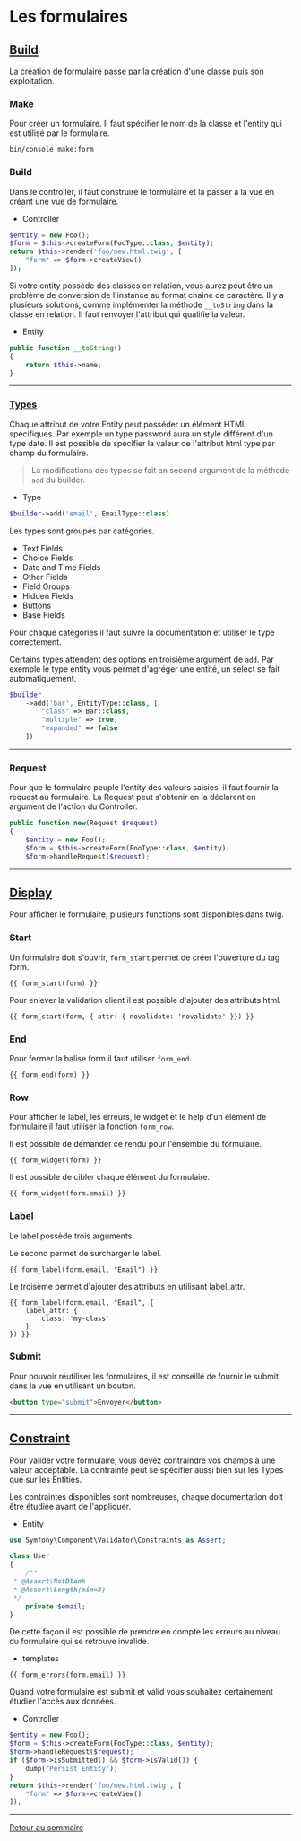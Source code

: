 # Les formulaires

## [Build](https://symfony.com/doc/current/forms.html)

La création de formulaire passe par la création d'une classe puis son exploitation.

### Make

Pour créer un formulaire. Il faut spécifier le nom de la classe et l'entity qui est utilisé par le formulaire.

```
bin/console make:form
```

### Build

Dans le controller, il faut construire le formulaire et la passer à la vue en créant une vue de formulaire.

-   Controller

```php
$entity = new Foo();
$form = $this->createForm(FooType::class, $entity);
return $this->render('foo/new.html.twig', [
    "form" => $form->createView()
]);
```

Si votre entity possède des classes en relation, vous aurez peut être un problème de conversion de l'instance au format chaine de caractère. Il y a plusieurs solutions, comme implémenter la méthode `__toString` dans la classe en relation. Il faut renvoyer l'attribut qui qualifie la valeur.

-   Entity

```php
public function __toString()
{
    return $this->name;
}
```

----------

### [Types](https://symfony.com/doc/current/reference/forms/types.html)

Chaque attribut de votre Entity peut posséder un élément HTML spécifiques. Par exemple un type password aura un style différent d'un type date. Il est possible de spécifier la valeur de l'attribut html type par champ du formulaire.

> La modifications des types se fait en second argument de la méthode `add` du builder.

-   Type

```php
$builder->add('email', EmailType::class)
```

Les types sont groupés par catégories.

-   Text Fields
-   Choice Fields
-   Date and Time Fields
-   Other Fields
-   Field Groups
-   Hidden Fields
-   Buttons
-   Base Fields

Pour chaque catégories il faut suivre la documentation et utiliser le type correctement.

Certains types attendent des options en troisième argument de `add`. Par exemple le type entity vous permet d'agréger une entité, un select se fait automatiquement.

```php
$builder
    ->add('bar', EntityType::class, [
        "class" => Bar::class,
        "multiple" => true,
        "expanded" => false
    ])
```

----------

### Request

Pour que le formulaire peuple l'entity des valeurs saisies, il faut fournir la request au formulaire. La Request peut s'obtenir en la déclarent en argument de l'action du Controller.

```php
public function new(Request $request)
{
    $entity = new Foo();
    $form = $this->createForm(FooType::class, $entity);
    $form->handleRequest($request);
```

----------

## [Display](https://symfony.com/doc/current/form/form_customization.html)

Pour afficher le formulaire, plusieurs functions sont disponibles dans twig.

### Start

Un formulaire doit s'ouvrir, `form_start` permet de créer l'ouverture du tag form.

```twig
{{ form_start(form) }}
```

Pour enlever la validation client il est possible d'ajouter des attributs html.

```twig
{{ form_start(form, { attr: { novalidate: 'novalidate' }}) }}
```

### End

Pour fermer la balise form il faut utiliser `form_end`.

```twig
{{ form_end(form) }}
```

### Row

Pour afficher le label, les erreurs, le widget et le help d'un élément de formulaire il faut utiliser la fonction `form_row`.

Il est possible de demander ce rendu pour l'ensemble du formulaire.

```twig
{{ form_widget(form) }}
```

Il est possible de cibler chaque élément du formulaire.

```twig
{{ form_widget(form.email) }}
```

### Label

Le label possède trois arguments.

Le second permet de surcharger le label.

```twig
{{ form_label(form.email, "Email") }}
```

Le troisème permet d'ajouter des attributs en utilisant label_attr.

```twig
{{ form_label(form.email, "Email", {
    label_attr: {
        class: 'my-class'
    }
}) }}
```

### Submit

Pour pouvoir réutiliser les formulaires, il est conseillé de fournir le submit dans la vue en utilisant un bouton.

```html
<button type="submit">Envoyer</button>
```

----------

## [Constraint](https://symfony.com/doc/current/validation.html#constraints)

Pour valider votre formulaire, vous devez contraindre vos champs à une valeur acceptable. La contrainte peut se spécifier aussi bien sur les Types que sur les Entities.

Les contraintes disponibles sont nombreuses, chaque documentation doit être étudiée avant de l'appliquer.

- Entity

```php
use Symfony\Component\Validator\Constraints as Assert;

class User
{
    /**
 * @Assert\NotBlank
 * @Assert\Length(min=3)
 */
    private $email;
}
```

De cette façon il est possible de prendre en compte les erreurs au niveau du formulaire qui se retrouve invalide.

- templates

```twig
{{ form_errors(form.email) }}
```

Quand votre formulaire est submit et valid vous souhaitez certainement étudier l'accès aux données.

- Controller

```php
$entity = new Foo();
$form = $this->createForm(FooType::class, $entity);
$form->handleRequest($request);
if ($form->isSubmitted() && $form->isValid()) {
    dump("Persist Entity");
}
return $this->render('foo/new.html.twig', [
    "form" => $form->createView()
]);
```

----------

[Retour au sommaire](00_sommaire.md)
